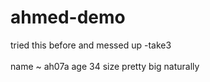# ahmed-demo
tried this before and messed up -take3
<br><br> 
name ~ ah07a age 34 size pretty big 
naturally
